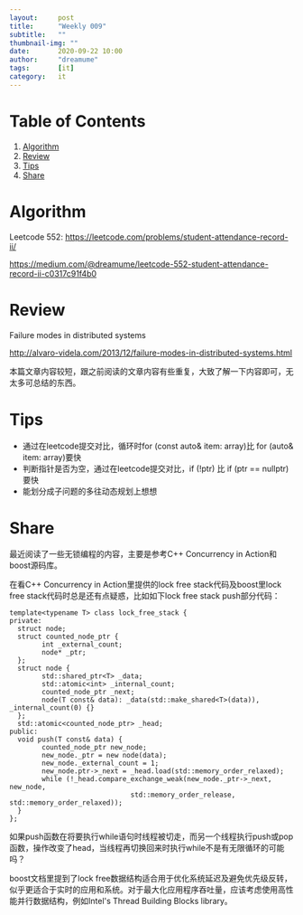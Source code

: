 ```yaml
---
layout:     post
title:      "Weekly 009"
subtitle:   ""
thumbnail-img: ""
date:       2020-09-22 10:00
author:     "dreamume"
tags: 		[it]
category:   it
---
```


# Table of Contents

1.  [Algorithm](#org8b55d58)
2.  [Review](#org6f120da)
3.  [Tips](#orgadbe7a0)
4.  [Share](#orgcc1fccc)

<a id="org8b55d58"></a>

# Algorithm

Leetcode 552: <https://leetcode.com/problems/student-attendance-record-ii/>

<https://medium.com/@dreamume/leetcode-552-student-attendance-record-ii-c0317c91f4b0>


<a id="org6f120da"></a>

# Review

Failure modes in distributed systems

<http://alvaro-videla.com/2013/12/failure-modes-in-distributed-systems.html>

本篇文章内容较短，跟之前阅读的文章内容有些重复，大致了解一下内容即可，无太多可总结的东西。


<a id="orgadbe7a0"></a>

# Tips

-   通过在leetcode提交对比，循环时for (const auto& item: array)比 for (auto& item: array)要快
-   判断指针是否为空，通过在leetcode提交对比，if (!ptr) 比 if (ptr == nullptr)要快
-   能划分成子问题的多往动态规划上想想


<a id="orgcc1fccc"></a>

# Share

最近阅读了一些无锁编程的内容，主要是参考C++ Concurrency in Action和boost源码库。

在看C++ Concurrency in Action里提供的lock free stack代码及boost里lock free stack代码时总是还有点疑惑，比如如下lock free stack push部分代码：

    template<typename T> class lock_free_stack {
    private:
      struct node;
      struct counted_node_ptr {
            int _external_count;
            node* _ptr;
      };
      struct node {
            std::shared_ptr<T> _data;
            std::atomic<int> _internal_count;
            counted_node_ptr _next;
            node(T const& data): _data(std::make_shared<T>(data)), _internal_count(0) {}
      };
      std::atomic<counted_node_ptr> _head;
    public:
      void push(T const& data) {
            counted_node_ptr new_node;
            new_node._ptr = new node(data);
            new_node._external_count = 1;
            new_node.ptr->_next = _head.load(std::memory_order_relaxed);
            while (!_head.compare_exchange_weak(new_node._ptr->_next, new_node, 
                                  std::memory_order_release, std::memory_order_relaxed));
      }
    };

如果push函数在将要执行while语句时线程被切走，而另一个线程执行push或pop函数，操作改变了head，当线程再切换回来时执行while不是有无限循环的可能吗？

boost文档里提到了lock free数据结构适合用于优化系统延迟及避免优先级反转，似乎更适合于实时的应用和系统。对于最大化应用程序吞吐量，应该考虑使用高性能并行数据结构，例如Intel's Thread Building Blocks library。

